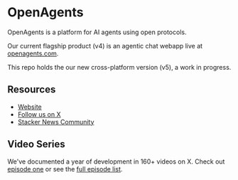 # OpenAgents

OpenAgents is a platform for AI agents using open protocols.

Our current flagship product (v4) is an agentic chat webapp live at [openagents.com](https://openagents.com).

This repo holds the our new cross-platform version (v5),  a work in progress.

## Resources

- [Website](https://openagents.com)
- [Follow us on X](https://x.com/OpenAgentsInc)
- [Stacker News Community](https://stacker.news/~openagents)

## Video Series

We've documented a year of development in 160+ videos on X.
Check out [episode one](https://twitter.com/OpenAgentsInc/status/1721942435125715086) or see the [full episode list](https://github.com/OpenAgentsInc/openagents/wiki/Video-Series).
